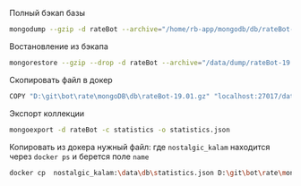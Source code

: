 Полный бэкап базы
```bash
mongodump --gzip -d rateBot --archive="/home/rb-app/mongodb/db/rateBot-04.12.gz"
```

Востановление из бэкапа
```bash
mongorestore --gzip --drop -d rateBot --archive="/data/dump/rateBot-19.01.gz"
```

Скопировать файл в докер
```bash
COPY "D:\git\bot\rate\mongoDB\db\rateBot-19.01.gz" "localhost:27017/data/db/rateBot.gz"
```


Экспорт коллекции
```bash
mongoexport -d rateBot -c statistics -o statistics.json
```

Копировать из докера нужный файл: где `nostalgic_kalam` находится через `docker ps` и берется поле `name`
```bash
docker cp  nostalgic_kalam:\data\db\statistics.json D:\git\bot\rate\mongoDB\dump
```